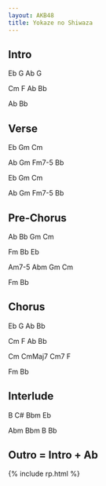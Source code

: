 ```yaml
---
layout: AKB48
title: Yokaze no Shiwaza
---
```

## Intro 
Eb G Ab G 

Cm F Ab Bb 

Ab Bb 

## Verse 
Eb Gm Cm 

Ab Gm Fm7-5 Bb 

Eb Gm Cm 

Ab Gm Fm7-5 Bb 

## Pre-Chorus 
Ab Bb Gm Cm 

Fm Bb Eb 

Am7-5 Abm Gm Cm 

Fm Bb 

## Chorus 
Eb G Ab Bb 

Cm F Ab Bb 

Cm CmMaj7 Cm7 F 

Fm Bb 

## Interlude 
B C# Bbm Eb 

Abm Bbm B Bb 

## Outro = Intro + Ab 

{% include rp.html %}
